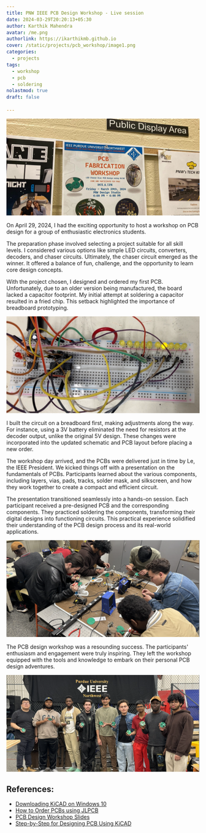 ```yaml
---
title: PNW IEEE PCB Design Workshop - Live session
date: 2024-03-29T20:20:13+05:30
author: Karthik Mahendra
avatar: /me.png
authorlink: https://ikarthikmb.github.io
cover: /static/projects/pcb_workshop/image1.png
categories:
  - projects
tags:
  - workshop
  - pcb
  - soldering
nolastmod: true
draft: false

---
```


![image 1](/static/projects/pcb_workshop/image1.png)

On April 29, 2024, I had the exciting opportunity to host a workshop on PCB design for a group of enthusiastic electronics students. 

The preparation phase involved selecting a project suitable for all skill levels. I considered various options like simple LED circuits, converters, decoders, and chaser circuits. Ultimately, the chaser circuit emerged as the winner. It offered a balance of fun, challenge, and the opportunity to learn core design concepts.

With the project chosen, I designed and ordered my first PCB. Unfortunately, due to an older version being manufactured, the board lacked a capacitor footprint. My initial attempt at soldering a capacitor resulted in a fried chip. This setback highlighted the importance of breadboard prototyping.

![image4](/static/projects/pcb_workshop/image4.png)

I built the circuit on a breadboard first, making adjustments along the way. For instance, using a 3V battery eliminated the need for resistors at the decoder output, unlike the original 5V design. These changes were incorporated into the updated schematic and PCB layout before placing a new order.

The workshop day arrived, and the PCBs were delivered just in time by Le, the IEEE President. We kicked things off with a presentation on the fundamentals of PCBs. Participants learned about the various components, including layers, vias, pads, tracks, solder mask, and silkscreen, and how they work together to create a compact and efficient circuit.

The presentation transitioned seamlessly into a hands-on session. Each participant received a pre-designed PCB and the corresponding components. They practiced soldering the components, transforming their digital designs into functioning circuits. This practical experience solidified their understanding of the PCB design process and its real-world applications.

![image3](/static/projects/pcb_workshop/image3.png)

The PCB design workshop was a resounding success. The participants' enthusiasm and engagement were truly inspiring. They left the workshop equipped with the tools and knowledge to embark on their personal PCB design adventures. 

![image2](/static/projects/pcb_workshop/image2.png)


## References:

* [Downloading KiCAD on Windows 10](https://github.com/Ikarthikmb/ikarthikmb.github.io/blob/master/static/projects/pcb_workshop/docs/Downloading%20Kicad%20On%20Windows%2010.pdf)
* [How to Order PCBs using JLPCB](https://github.com/Ikarthikmb/ikarthikmb.github.io/blob/master/static/projects/pcb_workshop/docs/How%20to%20Order%20PCB's%20using%20JLPCB.pdf)
* [PCB Design Workshop Slides](https://github.com/Ikarthikmb/ikarthikmb.github.io/blob/master/static/projects/pcb_workshop/docs/PCB%20Design%20Slides.pdf)
* [Step-by-Step for Designing PCB Using KiCAD](https://github.com/Ikarthikmb/ikarthikmb.github.io/blob/master/static/projects/pcb_workshop/docs/PNW%20IEEE%20_%20Steps%20for%20Designing%20PCB%20Using%20KiCAD.pdf)
